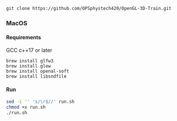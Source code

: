 ```
git clone https://github.com/OPSphystech420/OpenGL-3D-Train.git
```

### MacOS

#### Requirements
GCC c++17 or later
```
brew install glfw3
brew install glew
brew install openal-soft
brew install libsndfile 
```
#### Run
```bash
sed -i '' 's/\r$//' run.sh
chmod +x run.sh
./run.sh
```
